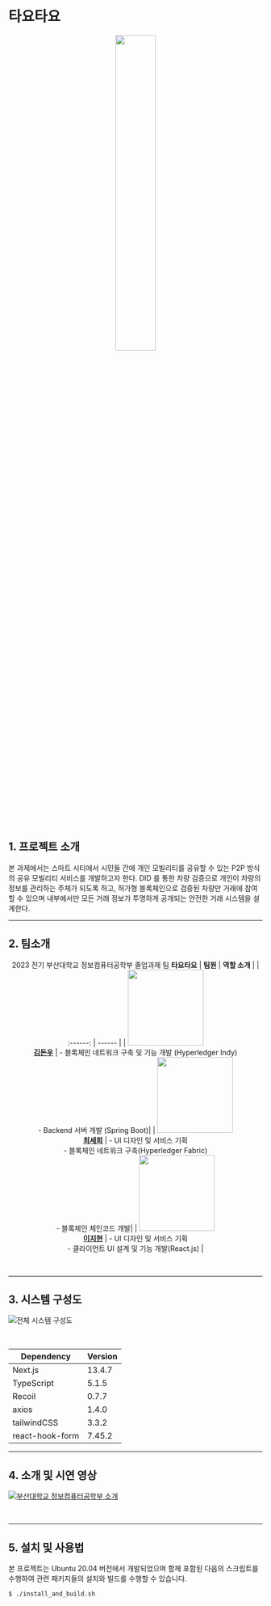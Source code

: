 # 타요타요

<p align="center">
    <img src="https://github.com/pnucse-capstone/capstone-2023-1-42/assets/81402944/d2883a35-12a9-4c99-a52b-563aa3009b9e" width="40%"/>
</p>

## 1. 프로젝트 소개

본 과제에서는 스마트 시티에서 시민들 간에 개인 모빌리티를 공유할 수 있는 P2P
방식의 공유 모빌리티 서비스를 개발하고자 한다. DID 를 통한 차량 검증으로 개인이
차량의 정보를 관리하는 주체가 되도록 하고, 허가형 블록체인으로 검증된 차량만 거래에
참여할 수 있으며 내부에서만 모든 거래 정보가 투명하게 공개되는 안전한 거래
시스템을 설계한다.
<br>

---

## 2. 팀소개

<div align="center">

2023 전기 부산대학교 정보컴퓨터공학부 졸업과제 팀 **타요타요**
|  **팀원**  | **역할 소개**  |
| :------: |  ------ |
| [<img src="https://github.com/kimdonwoo.png" height=150 width=150>](https://github.com/kimdonwoo) <br> **[김돈우](https://github.com/kimdonwoo)** | - 블록체인 네트워크 구축 및 기능 개발 (Hyperledger Indy)   <br> - Backend 서버 개발 (Spring Boot)|
| [<img src="https://github.com/xet-a.png" height=150 width=150> ](https://github.com/xet-a) <br> **[최세희](https://github.com/xet-a)** | - UI 디자인 및 서비스 기획 <br> - 블록체인 네트워크 구축(Hyperledger Fabric) <br> - 블록체인 체인코드 개발|
| [<img src="https://github.com/Ji-Hyeon212.png" height=150 width=150>](https://github.com/Ji-Hyeon212) <br> **[이지현](https://github.com/Ji-Hyeon212)** |  - UI 디자인 및 서비스 기획 <br> - 클라이언트 UI 설계 및 기능 개발(React.js) |

</div>



<br>

---

## 3. 시스템 구성도

![전체 시스템 구성도](https://github.com/pnucse-capstone/capstone-2023-1-42/assets/81402944/45a47b53-ccb9-4764-a193-90e3e6550774)

<br>

| Dependency       | Version   |
|------------------|-----------|
| Next.js          | 13.4.7    |
| TypeScript       | 5.1.5     |
| Recoil           | 0.7.7     |
| axios            | 1.4.0     |
| tailwindCSS      | 3.3.2     |
| react-hook-form  | 7.45.2    |

---

## 4. 소개 및 시연 영상

[![부산대학교 정보컴퓨터공학부 소개](http://img.youtube.com/vi/zh_gQ_lmLqE/0.jpg)](https://youtu.be/zh_gQ_lmLqE)

<br>

---

## 5. 설치 및 사용법

본 프로젝트는 Ubuntu 20.04 버전에서 개발되었으며 함께 포함된 다음의 스크립트를 수행하여 
관련 패키지들의 설치와 빌드를 수행할 수 있습니다.
```
$ ./install_and_build.sh
```
